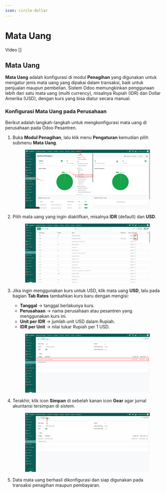 ```yaml
---
icon: circle-dollar
---
```


# Mata Uang

Video \[]

## Mata Uang

**Mata Uang** adalah konfigurasi di modul **Penagihan** yang digunakan untuk mengatur jenis mata uang yang dipakai dalam transaksi, baik untuk penjualan maupun pembelian. Sistem Odoo memungkinkan penggunaan lebih dari satu mata uang (multi currency), misalnya Rupiah (IDR) dan Dollar Amerika (USD), dengan kurs yang bisa diatur secara manual.

### Konfigurasi Mata Uang pada Perusahaan

Berikut adalah langkah-langkah untuk mengkonfigurasi mata uang di perusahaan pada Odoo Pesantren.

1.  Buka **Modul Penagihan**, lalu klik menu **Pengaturan** kemudian pilih submenu **Mata Uang**.

    <figure><img src="../../../.gitbook/assets/images-58.png" alt=""><figcaption></figcaption></figure>


2.  Pilih mata uang yang ingin diaktifkan, misalnya **IDR** (default) dan **USD**.

    <figure><img src="../../../.gitbook/assets/images-59.png" alt=""><figcaption></figcaption></figure>


3.  Jika ingin menggunakan kurs untuk USD, klik mata uang **USD**, lalu pada bagian **Tab Rates** tambahkan kurs baru dengan mengisi:

    * **Tanggal** → tanggal berlakunya kurs.
    * **Perusahaan** → nama perusahaan atau pesantren yang menggunakan kurs ini.
    * **Unit per IDR** → jumlah unit USD dalam Rupiah.
    * **IDR per Unit** → nilai tukar Rupiah per 1 USD.

    <figure><img src="../../../.gitbook/assets/images-60.png" alt=""><figcaption></figcaption></figure>


4.  Terakhir, klik icon **Simpan** di sebelah kanan icon **Gear** agar jurnal akuntansi tersimpan di sistem.

    <figure><img src="../../../.gitbook/assets/images-61.png" alt=""><figcaption></figcaption></figure>


5.  Data mata uang berhasil dikonfigurasi dan siap digunakan pada transaksi penagihan maupun pembayaran.


